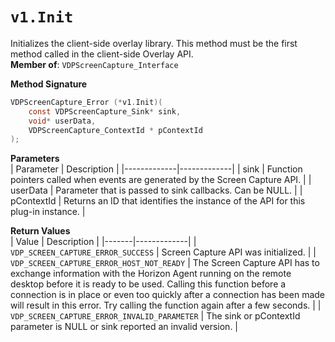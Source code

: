 # `v1.Init`
Initializes the client-side overlay library. This method must be the first method called in the client-side Overlay API.  
**Member of**: `VDPScreenCapture_Interface`  

**Method Signature**  
```c
VDPScreenCapture_Error (*v1.Init)(
    const VDPScreenCapture_Sink* sink,
    void* userData,
    VDPScreenCapture_ContextId * pContextId
);
```

**Parameters**  
| Parameter   | Description |
|-------------|-------------|
| sink        | Function pointers called when events are generated by the Screen Capture API. |
| userData    | Parameter that is passed to sink callbacks. Can be NULL. |
| pContextId  | Returns an ID that identifies the instance of the API for this plug-in instance. |

**Return Values**  
| Value | Description |
|-------|-------------|
| `VDP_SCREEN_CAPTURE_ERROR_SUCCESS` | Screen Capture API was initialized. |
| `VDP_SCREEN_CAPTURE_ERROR_HOST_NOT_READY` | The Screen Capture API has to exchange information with the Horizon Agent running on the remote desktop before it is ready to be used. Calling this function before a connection is in place or even too quickly after a connection has been made will result in this error. Try calling the function again after a few seconds. |
| `VDP_SCREEN_CAPTURE_ERROR_INVALID_PARAMETER` | The sink or pContextId parameter is NULL or sink reported an invalid version. |



